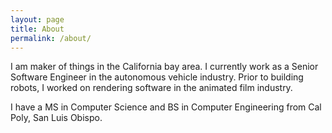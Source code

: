 ```yaml
---
layout: page
title: About
permalink: /about/
---
```


I am maker of things in the California bay area. I currently work as a Senior
Software Engineer in the autonomous vehicle industry. Prior to building robots,
I worked on rendering software in the animated film industry.

I have a MS in Computer Science and BS in Computer Engineering from Cal Poly,
San Luis Obispo.
